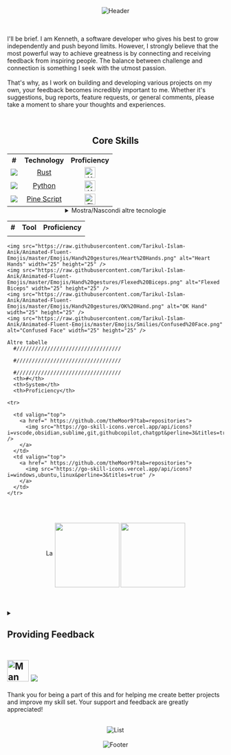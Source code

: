 
<div align="center">  
  <img src="https://capsule-render.vercel.app/api?type=waving&height=150&color=gradient&customColorList=24,22,25,30&text=🖐️%20Ciao,%20Welcome%20to%20My%20GitHub!&reversal=false&fontSize=29&textBg=false&animation=fadeIn&section=header&fontAlignY=30" alt="Header" style="max-width: auto; height: auto;"> 
</div>

<br><br>
I'll be brief. I am Kenneth, a software developer who gives his best to grow independently and push beyond limits. However, I strongly believe that the most powerful way to achieve greatness is by connecting and receiving feedback from inspiring people. The balance between challenge and connection is something I seek with the utmost passion.
<br><br>
That's why, as I work on building and developing various projects on my own, your feedback becomes incredibly important to me. Whether it's suggestions, bug reports, feature requests, or general comments, please take a moment to share your thoughts and experiences.
<br><br><br>

<div align="center">
  <p>
    <h2> Core Skills </h2>
  </p>
  <table style="margin: auto;">
    <tr>
      <th>#</th>
      <th>Technology</th>
      <th>Proficiency</th>
    </tr>
    <tr>
      <td>
        <div align="center">
          <a href="https://www.rust-lang.org/">
            <img src="https://go-skill-icons.vercel.app/api/icons?i=rust&titles=true" />
          </a>
        </div>
      </td>
      <td>
        <div align="center">
          <a href="https://www.rust-lang.org/">
            Rust
          </a>
        </div>
      </td>
      <td>
        <div align="center">
          <a href="https://www.rust-lang.org/">
            <img src="https://raw.githubusercontent.com/Tarikul-Islam-Anik/Animated-Fluent-Emojis/master/Emojis/Hand%20gestures/Heart%20Hands.png" alt="Heart Hands" width="25" height="25" />
          </a>
        </div>
      </td>
    </tr>
    <tr>
      <td>
        <div align="center">
          <a href="https://www.python.org/about/quotes/">
            <img src="https://go-skill-icons.vercel.app/api/icons?i=py&titles=true" />
          </a>
        </div>
      </td>
      <td>
        <div align="center">
          <a href="https://www.python.org/about/quotes/">
            Python
          </a>
        </div>
      </td>
      <td>
        <div align="center">
          <a href="https://www.python.org/about/quotes/s">
            <img src="https://raw.githubusercontent.com/Tarikul-Islam-Anik/Animated-Fluent-Emojis/master/Emojis/Hand%20gestures/Heart%20Hands.png" alt="Heart Hands" width="25" height="25" />
          </a>
        </div>
    </tr>
    <tr>
      <td>
        <div align="center">
          <a href="https://www.tradingview.com/support/solutions/43000561836-what-is-pine-script/">
            <img src="https://go-skill-icons.vercel.app/api/icons?i=pinescript&titles=true" />
          </a>
        </div>
      </td>
      <td>
        <div align="center">
          <a href="https://www.tradingview.com/support/solutions/43000561836-what-is-pine-script/">
            Pine Script
          </a>
        </div>
      </td>
      <td>
        <div align="center">
          <a href="https://www.tradingview.com/support/solutions/43000561836-what-is-pine-script/">
            <img src="https://raw.githubusercontent.com/Tarikul-Islam-Anik/Animated-Fluent-Emojis/master/Emojis/Hand%20gestures/Flexed%20Biceps.png" alt="Flexed Biceps" width="25" height="25" />
          </a>
        </div>
    </tr>
  </table>

  <details>
    <summary>Mostra/Nascondi altre tecnologie</summary>
    <table style="margin: auto;">
      <tr>
        <td>
          <div align="center">
            <a href="https://github.com/theMoor9?tab=repositories">
              <img src="https://go-skill-icons.vercel.app/api/icons?i=bash&titles=true" />
            </a>
          </div>
        </td>
        <td>
          <div align="center">
            Bash
          </div>
        </td>
        <td>
          <div align="center">
            <a href="https://github.com/theMoor9?tab=repositories">
              <img src="https://raw.githubusercontent.com/Tarikul-Islam-Anik/Animated-Fluent-Emojis/master/Emojis/Hand%20gestures/OK%20Hand.png" alt="OK Hand" width="25" height="25" />
            </a>
          </div>
        </td>
      </tr>
      <tr>
        <td>
          <div align="center">
            <a href="https://github.com/theMoor9?tab=repositories">
              <img src="https://go-skill-icons.vercel.app/api/icons?i=html&titles=true" />
            </a>
          </div>
        </td>
        <td>
          <div align="center">
            HTML
          </div>
        </td>
        <td>
          <div align="center">
            <a href="https://github.com/theMoor9?tab=repositories">
              <img src="https://raw.githubusercontent.com/Tarikul-Islam-Anik/Animated-Fluent-Emojis/master/Emojis/Hand%20gestures/OK%20Hand.png" alt="OK Hand" width="25" height="25" />
            </a>
          </div>
        </td>
      </tr>
      <tr>
      <td>
        <div align="center">
          <a href="https://github.com/theMoor9?tab=repositories">
            <img src="https://go-skill-icons.vercel.app/api/icons?i=bash&titles=true" />
          </a>
        </div>
      </td>
      <td>
        <div align="center">
          Bash
        </div>
      </td>
      <td>
        <div align="center">
          <a href="https://github.com/theMoor9?tab=repositories">
            <img src="https://raw.githubusercontent.com/Tarikul-Islam-Anik/Animated-Fluent-Emojis/master/Emojis/Hand%20gestures/OK%20Hand.png" alt="OK Hand" width="25" height="25" />
          </a>
        </div>
    </tr>
    <tr>
    <td colspan="3">
      <details>
        <summary>Shoe/Hide</summary>
        <figure>
      <tr>
        <td>
          <div align="center">
            <a href="https://github.com/theMoor9?tab=repositories">
              <img src="https://go-skill-icons.vercel.app/api/icons?i=html&titles=true" />
            </a>
          </div>
        </td>
        <td>
          <div align="center">
            HTML
          </div>
        </td>
        <td>
          <div align="center">
            <a href="https://github.com/theMoor9?tab=repositories">
              <img src="https://raw.githubusercontent.com/Tarikul-Islam-Anik/Animated-Fluent-Emojis/master/Emojis/Hand%20gestures/OK%20Hand.png" alt="OK Hand" width="25" height="25" />
            </a>
          </div>
      </tr>
      <tr>
        <td>
          <div align="center">
            <a href="https://github.com/theMoor9?tab=repositories">
              <img src="https://go-skill-icons.vercel.app/api/icons?i=css&titles=true" />
            </a>
          </div>
        </td>
        <td>
          <div align="center">
            <a href="https://github.com/theMoor9?tab=repositories">
              CSS
            </a>
          </div>
        </td>
        <td>
          <div align="center">
            <a href="https://github.com/theMoor9?tab=repositories">
              <img src="https://raw.githubusercontent.com/Tarikul-Islam-Anik/Animated-Fluent-Emojis/master/Emojis/Hand%20gestures/OK%20Hand.png" alt="OK Hand" width="25" height="25" />
            </a>
          </div>
      </tr>
      <tr>
        <td>
          <div align="center">
            <a href="https://github.com/theMoor9?tab=repositories">
              <img src="https://go-skill-icons.vercel.app/api/icons?i=js&titles=true" />
            </a>
          </div>
        </td>
        <td>
          <div align="center">
            <a href="https://github.com/theMoor9?tab=repositories">
              Java Script
            </a>
          </div>
        </td>
        <td>
          <div align="center">
            <a href="https://github.com/theMoor9?tab=repositories">
              <img src="https://raw.githubusercontent.com/Tarikul-Islam-Anik/Animated-Fluent-Emojis/master/Emojis/Smilies/Confused%20Face.png" alt="Confused Face" width="25" height="25" />
            </a>
          </div>
      </tr>
      <tr>
        <td>
          <div align="center">
            <a href="https://github.com/theMoor9?tab=repositories">
              <img src="https://go-skill-icons.vercel.app/api/icons?i=md&titles=true" />
            </a>
          </div>
        </td>
        <td>
          <div align="center">
            <a href="https://github.com/theMoor9?tab=repositories">
              MD
            </a>
          </div>
        </td>
        <td>
          <div align="center">
            <a href="https://github.com/theMoor9?tab=repositories">
              <img src="https://raw.githubusercontent.com/Tarikul-Islam-Anik/Animated-Fluent-Emojis/master/Emojis/Hand%20gestures/Flexed%20Biceps.png" alt="Flexed Biceps" width="25" height="25" />
            </a>
          </div>
      </tr>
    </table>
  </details>
</div>

<div align=""center>
  <table>
      <th>#</th>
      <th>Tool</th>
      <th>Proficiency</th>
      <tr>
        <td>
        </td>
        <td>
        </td>
        <td>
        </td>
      </tr>
      
  </table>
</div>
<div align=""center>

    <img src="https://raw.githubusercontent.com/Tarikul-Islam-Anik/Animated-Fluent-Emojis/master/Emojis/Hand%20gestures/Heart%20Hands.png" alt="Heart Hands" width="25" height="25" />
    <img src="https://raw.githubusercontent.com/Tarikul-Islam-Anik/Animated-Fluent-Emojis/master/Emojis/Hand%20gestures/Flexed%20Biceps.png" alt="Flexed Biceps" width="25" height="25" />
    <img src="https://raw.githubusercontent.com/Tarikul-Islam-Anik/Animated-Fluent-Emojis/master/Emojis/Hand%20gestures/OK%20Hand.png" alt="OK Hand" width="25" height="25" />
    <img src="https://raw.githubusercontent.com/Tarikul-Islam-Anik/Animated-Fluent-Emojis/master/Emojis/Smilies/Confused%20Face.png" alt="Confused Face" width="25" height="25" />

    Altre tabelle
      #//////////////////////////////////
      
      #//////////////////////////////////
      
      #//////////////////////////////////
      <th>#</th>
      <th>System</th>
      <th>Proficiency</th>
      
    <tr>
      
      <td valign="top">
        <a href=" https://github.com/theMoor9?tab=repositories">
          <img src="https://go-skill-icons.vercel.app/api/icons?i=vscode,obsidian,sublime,git,githubcopilot,chatgpt&perline=3&titles=true" />
        </a>
      </td>
      <td valign="top">
        <a href=" https://github.com/theMoor9?tab=repositories">
          <img src="https://go-skill-icons.vercel.app/api/icons?i=windows,ubuntu,linux&perline=3&titles=true" />
        </a>
      </td>
    </tr>

    
    
  
<br><br>
<div align="center">
    <img src="https://raw.githubusercontent.com/Tarikul-Islam-Anik/Animated-Fluent-Emojis/master/Emojis/Animals/Lady%20Beetle.png" alt="Lady Beetle" width="17" height="17">
    <img align="center" height=150 src="https://github-readme-stats.vercel.app/api?username=theMoor9&hide=contribs,prs&show_icons=true&rank_icon=github&theme=ocean_dark" />
    <img align="center" height=150 src="https://github-readme-stats.vercel.app/api/top-langs/?username=theMoor9&langs_count=8&layout=compact&theme=ocean_dark" />
</div>
<br><br><br>

<details>
  <summary>
    <h2> Providing Feedback </h2>
  </summary>
  <figure>
    <img src="https://raw.githubusercontent.com/Tarikul-Islam-Anik/Animated-Fluent-Emojis/master/Emojis/Animals/Lady%20Beetle.png" alt="Lady Beetle" width="17" height="17"> <b>Report Bugs</b>: If you encounter any issues, please let me know through the Issues tabs in the respective repositories. Include as much detail as possible to help me understand and fix the problem quickly.
    <br><br>
    <img src="https://raw.githubusercontent.com/Tarikul-Islam-Anik/Animated-Fluent-Emojis/master/Emojis/Hand%20gestures/Brain.png" alt="Brain" width="17" height="17"> <b>Suggest Features</b>: Have an idea for a new feature? Submit a feature request in the Issues tabs of the relevant repositories.
    <br><br>
    <img src="https://raw.githubusercontent.com/Tarikul-Islam-Anik/Animated-Fluent-Emojis/master/Emojis/Hand%20gestures/Index%20Pointing%20Up.png" alt="Index Pointing Up" width="17" height="17"> <b>General Feedback</b>: Any other thoughts or suggestions? Feel free to open a discussion or reach out via the Issues tab.
  </figure>
  <br><br><br>
</details>



## <img src="https://raw.githubusercontent.com/Tarikul-Islam-Anik/Animated-Fluent-Emojis/master/Emojis/People/Man%20Technologist.png" alt="Man Technologist" width="50" height="50"> ![](https://komarev.com/ghpvc/?username=theMoor9&style=plastic&color=70e000&label=All+Time+Profile+Visits)

Thank you for being a part of this and for helping me create better projects and improve my skill set. Your support and feedback are greatly appreciated! 
<br><br>
<div align="center">
  <img src="https://readme-typing-svg.demolab.com?font=Fira+Code&pause=1000&color=4EF729&center=true&vCenter=true&random=true&width=435&lines=Blockchain+Protocols;Artificial+Intelligence;Smart+Solutions;Coding;Computer+Programming;Software+Engineering" alt="List" style="max-width: auto; height: auto;">
</div>
<br>
<div align="center">  
  <img src="https://capsule-render.vercel.app/api?type=waving&height=150&color=gradient&customColorList=24,22,25,30&reversal=false&fontSize=30&textBg=false&animation=fadeIn&section=footer&fontAlignY=30" alt="Footer" style="max-width: auto; height: auto;"> 
</div>
